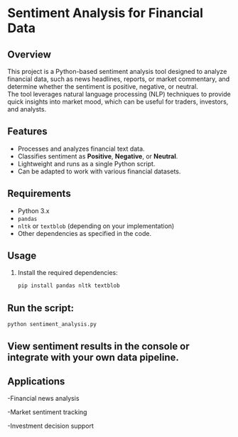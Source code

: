 # Sentiment Analysis for Financial Data

## Overview
This project is a Python-based sentiment analysis tool designed to analyze financial data, such as news headlines, reports, or market commentary, and determine whether the sentiment is positive, negative, or neutral.  
The tool leverages natural language processing (NLP) techniques to provide quick insights into market mood, which can be useful for traders, investors, and analysts.

## Features
- Processes and analyzes financial text data.
- Classifies sentiment as **Positive**, **Negative**, or **Neutral**.
- Lightweight and runs as a single Python script.
- Can be adapted to work with various financial datasets.

## Requirements
- Python 3.x
- `pandas`
- `nltk` or `textblob` (depending on your implementation)
- Other dependencies as specified in the code.

## Usage
1. Install the required dependencies:
   ```bash
   pip install pandas nltk textblob
  ## Run the script:
    python sentiment_analysis.py
    
## View sentiment results in the console or integrate with your own data pipeline.

## Applications
-Financial news analysis

-Market sentiment tracking

-Investment decision support



